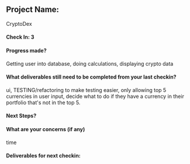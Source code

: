 ## Project Name:
CryptoDex

#### Check In: 3

#### Progress made?
Getting user into database, doing calculations, displaying crypto data

#### What deliverables still need to be completed from your last checkin?
ui, TESTING/refactoring to make testing easier, only allowing top 5 currencies in user input, decide what to do if they have a currency in their portfolio that's not in the top 5.

#### Next Steps?

#### What are your concerns (if any)
time

#### Deliverables for next checkin:
